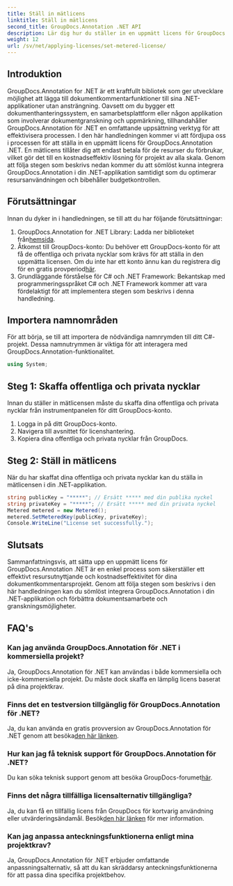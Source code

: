 ```yaml
---
title: Ställ in mätlicens
linktitle: Ställ in mätlicens
second_title: GroupDocs.Annotation .NET API
description: Lär dig hur du ställer in en uppmätt licens för GroupDocs.Annotation .NET för resursanvändning och dokumentera anteckningsfunktioner i dina .NET-applikationer.
weight: 12
url: /sv/net/applying-licenses/set-metered-license/
---
```

## Introduktion
GroupDocs.Annotation for .NET är ett kraftfullt bibliotek som ger utvecklare möjlighet att lägga till dokumentkommentarfunktioner till sina .NET-applikationer utan ansträngning. Oavsett om du bygger ett dokumenthanteringssystem, en samarbetsplattform eller någon applikation som involverar dokumentgranskning och uppmärkning, tillhandahåller GroupDocs.Annotation för .NET en omfattande uppsättning verktyg för att effektivisera processen.
I den här handledningen kommer vi att fördjupa oss i processen för att ställa in en uppmätt licens för GroupDocs.Annotation .NET. En mätlicens tillåter dig att endast betala för de resurser du förbrukar, vilket gör det till en kostnadseffektiv lösning för projekt av alla skala. Genom att följa stegen som beskrivs nedan kommer du att sömlöst kunna integrera GroupDocs.Annotation i din .NET-applikation samtidigt som du optimerar resursanvändningen och bibehåller budgetkontrollen.
## Förutsättningar
Innan du dyker in i handledningen, se till att du har följande förutsättningar:
1.  GroupDocs.Annotation for .NET Library: Ladda ner biblioteket från[hemsida](https://releases.groupdocs.com/annotation/net/).
2. Åtkomst till GroupDocs-konto: Du behöver ett GroupDocs-konto för att få de offentliga och privata nycklar som krävs för att ställa in den uppmätta licensen. Om du inte har ett konto ännu kan du registrera dig för en gratis provperiod[här](https://releases.groupdocs.com/).
3. Grundläggande förståelse för C# och .NET Framework: Bekantskap med programmeringsspråket C# och .NET Framework kommer att vara fördelaktigt för att implementera stegen som beskrivs i denna handledning.

## Importera namnområden
För att börja, se till att importera de nödvändiga namnrymden till ditt C#-projekt. Dessa namnutrymmen är viktiga för att interagera med GroupDocs.Annotation-funktionalitet.
```csharp
using System;
```
## Steg 1: Skaffa offentliga och privata nycklar
Innan du ställer in mätlicensen måste du skaffa dina offentliga och privata nycklar från instrumentpanelen för ditt GroupDocs-konto.
1. Logga in på ditt GroupDocs-konto.
2. Navigera till avsnittet för licenshantering.
3. Kopiera dina offentliga och privata nycklar från GroupDocs.
## Steg 2: Ställ in mätlicens
När du har skaffat dina offentliga och privata nycklar kan du ställa in mätlicensen i din .NET-applikation.
```csharp
string publicKey = "*****"; // Ersätt ***** med din publika nyckel
string privateKey = "*****"; // Ersätt ***** med din privata nyckel
Metered metered = new Metered();
metered.SetMeteredKey(publicKey, privateKey);
Console.WriteLine("License set successfully.");
```

## Slutsats
Sammanfattningsvis, att sätta upp en uppmätt licens för GroupDocs.Annotation .NET är en enkel process som säkerställer ett effektivt resursutnyttjande och kostnadseffektivitet för dina dokumentkommentarsprojekt. Genom att följa stegen som beskrivs i den här handledningen kan du sömlöst integrera GroupDocs.Annotation i din .NET-applikation och förbättra dokumentsamarbete och granskningsmöjligheter.
## FAQ's
### Kan jag använda GroupDocs.Annotation för .NET i kommersiella projekt?
Ja, GroupDocs.Annotation för .NET kan användas i både kommersiella och icke-kommersiella projekt. Du måste dock skaffa en lämplig licens baserat på dina projektkrav.
### Finns det en testversion tillgänglig för GroupDocs.Annotation för .NET?
 Ja, du kan använda en gratis provversion av GroupDocs.Annotation för .NET genom att besöka[den här länken](https://releases.groupdocs.com/).
### Hur kan jag få teknisk support för GroupDocs.Annotation för .NET?
 Du kan söka teknisk support genom att besöka GroupDocs-forumet[här](https://forum.groupdocs.com/c/annotation/10).
### Finns det några tillfälliga licensalternativ tillgängliga?
 Ja, du kan få en tillfällig licens från GroupDocs för kortvarig användning eller utvärderingsändamål. Besök[den här länken](https://purchase.groupdocs.com/temporary-license/) för mer information.
### Kan jag anpassa anteckningsfunktionerna enligt mina projektkrav?
Ja, GroupDocs.Annotation för .NET erbjuder omfattande anpassningsalternativ, så att du kan skräddarsy anteckningsfunktionerna för att passa dina specifika projektbehov.